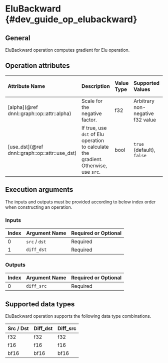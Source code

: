 EluBackward {#dev_guide_op_elubackward}
=======================================

## General

EluBackward operation computes gradient for Elu operation.

## Operation attributes

| Attribute Name                                 | Description                                                                               | Value Type | Supported Values                 | Required or Optional |
|:-----------------------------------------------|:------------------------------------------------------------------------------------------|:-----------|:---------------------------------|:---------------------|
| [alpha](@ref dnnl::graph::op::attr::alpha)     | Scale for the negative factor.                                                            | f32        | Arbitrary non-negative f32 value | Required             |
| [use_dst](@ref dnnl::graph::op::attr::use_dst) | If true, use `dst` of Elu operation to calculate the gradient. Otherwise, use `src`.      | bool       | `true` (default), `false`        | Optional             |

## Execution arguments

The inputs and outputs must be provided according to below index order when
constructing an operation.

### Inputs

| Index | Argument Name | Required or Optional |
|:------|:--------------|:---------------------|
| 0     | `src` / `dst` | Required             |
| 1     | `diff_dst`    | Required             |

### Outputs

| Index | Argument Name | Required or Optional |
|:------|:--------------|:---------------------|
| 0     | `diff_src`    | Required             |

## Supported data types

EluBackward operation supports the following data type combinations.

| Src / Dst | Diff_dst | Diff_src |
|:----------|:---------|:---------|
| f32       | f32      | f32      |
| f16       | f16      | f16      |
| bf16      | bf16     | bf16     |
